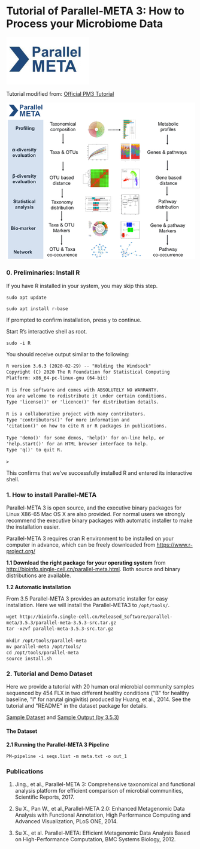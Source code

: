# Tutorial of Parallel-META 3: How to Process your Microbiome Data

![Parallel-Meta3](images\parallel-meta3.png)



Tutorial modified from: [Official PM3 Tutorial](http://bioinfo.single-cell.cn/Released_Software/parallel-meta/sampledata/TutorialPM3.pdf)

![img](images\PM3-pipeline)



### 0. Preliminaries: Install R

If you have R installed in your system, you may skip this step.

```
sudo apt update
```

```
sudo apt install r-base
```

If prompted to confirm installation, press `y` to continue.

Start R’s interactive shell as root.

```
sudo -i R
```

You should receive output similar to the following:

```
R version 3.6.3 (2020-02-29) -- "Holding the Windsock"
Copyright (C) 2020 The R Foundation for Statistical Computing
Platform: x86_64-pc-linux-gnu (64-bit)

R is free software and comes with ABSOLUTELY NO WARRANTY.
You are welcome to redistribute it under certain conditions.
Type 'license()' or 'licence()' for distribution details.

R is a collaborative project with many contributors.
Type 'contributors()' for more information and
'citation()' on how to cite R or R packages in publications.

Type 'demo()' for some demos, 'help()' for on-line help, or
'help.start()' for an HTML browser interface to help.
Type 'q()' to quit R.

>
```

This confirms that we’ve successfully installed R and entered its interactive shell.

### 1. How to install Parallel-META

Parallel-META 3 is open source, and the executive binary packages for Linux X86-65 Mac OS X are also provided. For normal users we strongly recommend the executive binary packages with automatic installer to make the installation easier.

Parallel-META 3 requires cran R environment to be installed on your computer in advance, which can be freely downloaded from https://www.r-project.org/

**1.1 Download the right package for your operating system** from http://bioinfo.single-cell.cn/parallel-meta.html. Both source and binary distributions are available.

**1.2 Automatic installation**

From 3.5 Parallel-META 3 provides an automatic installer for easy installation. Here we will install the Parallel-META3 to ```/opt/tools/```.

```shell
wget http://bioinfo.single-cell.cn/Released_Software/parallel-meta/3.5.3/parallel-meta-3.5.3-src.tar.gz
tar -xzvf parallel-meta-3.5.3-src.tar.gz

mkdir /opt/tools/parallel-meta
mv parallel-meta /opt/tools/
cd /opt/tools/parallel-meta
source install.sh
```

### 2. Tutorial and Demo Dataset

Here we provide a tutorial with 20 human oral microbial community samples sequenced by 454 FLX in two different healthy conditions ("B" for healthy baseline, "I" for narutal gingivitis) produced by Huang, et al., 2014. See the tutorial and "README" in the dataset package for details.

[Sample Dataset](http://bioinfo.single-cell.cn/Released_Software/parallel-meta/sampledata/20.sop.tar.gz) and [Sample Output (by 3.5.3)](http://bioinfo.single-cell.cn/Released_Software/parallel-meta/sampledata/20.out.Dec26.tar.gz)

#### The Dataset



**2.1 Running the Parallel-META 3 Pipeline**

```shell
PM-pipeline -i seqs.list -m meta.txt -o out_1
```



### **Publications**

1. Jing., et al., Parallel-META 3: Comprehensive taxonomical and functional analysis platform for efficient comparison of microbial communities, Scientific Reports, 2017.

2. Su X., Pan W., et al.,Parallel-META 2.0: Enhanced Metagenomic Data Analysis with Functional Annotation, High Performance Computing and Advanced Visualization, PLoS ONE, 2014.

3. Su X., et al. Parallel-META: Efficient Metagenomic Data Analysis Based on High-Performance Computation, BMC Systems Biology, 2012.

